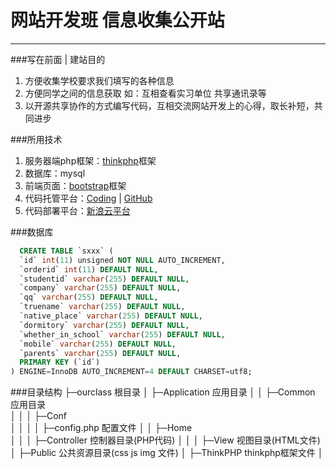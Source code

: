 ﻿# 网站开发班 信息收集公开站

---

###写在前面 | 建站目的

 1. 方便收集学校要求我们填写的各种信息
 2. 方便同学之间的信息获取 如：互相查看实习单位 共享通讯录等
 3. 以开源共享协作的方式编写代码，互相交流网站开发上的心得，取长补短，共同进步

###所用技术

 1. 服务器端php框架：[thinkphp][1]框架
 2. 数据库：mysql
 3. 前端页面：[bootstrap][2]框架
 4. 代码托管平台：[Coding][3] |  [GitHub][4]
 5. 代码部署平台：[新浪云平台][5]


  [1]: http://www.thinkphp.cn/
  [2]: http://bootcss.com
  [3]: https://coding.net/u/ninvfeng/p/ourclass/git
  [4]: https://github.com/ninvfeng/ourclass
  [5]: http://sae.sina.com.cn/

###数据库
```sql
  CREATE TABLE `sxxx` (
  `id` int(11) unsigned NOT NULL AUTO_INCREMENT,
  `orderid` int(11) DEFAULT NULL,
  `studentid` varchar(255) DEFAULT NULL,
  `company` varchar(255) DEFAULT NULL,
  `qq` varchar(255) DEFAULT NULL,
  `truename` varchar(255) DEFAULT NULL,
  `native_place` varchar(255) DEFAULT NULL,
  `dormitory` varchar(255) DEFAULT NULL,
  `whether_in_school` varchar(255) DEFAULT NULL,
  `mobile` varchar(255) DEFAULT NULL,
  `parents` varchar(255) DEFAULT NULL,
  PRIMARY KEY (`id`)
) ENGINE=InnoDB AUTO_INCREMENT=4 DEFAULT CHARSET=utf8;
```

###目录结构
├─ourclass 根目录
│  ├─Application       		应用目录
│  │  ├─Common       		应用目录 			    
│  │  │  ├─Conf    			
│  │  │  │	├─config.php    配置文件
│  │  ├─Home     			
│  │  │  ├─Controller  		控制器目录(PHP代码)
│  │  │  ├─View  			视图目录(HTML文件)
│  ├─Public       			公共资源目录(css js img 文件)
│  ├─ThinkPHP      			thinkphp框架文件
│